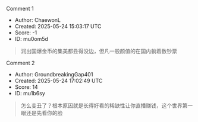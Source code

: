 Comment 1

- Author: ChaewonL
- Created: 2025-05-24 15:03:17 UTC
- Score: -1
- ID: mu0om5d

> 润出国爆金币的集美都丑得没边，但凡一般颜值的在国内躺着数钞票

Comment 2

- Author: GroundbreakingGap401
- Created: 2025-05-24 17:02:49 UTC
- Score: 14
- ID: mu1b6sy

> 怎么变丑了？根本原因就是长得好看的稀缺性让你直播赚钱，这个世界第一眼还是先看你的脸
